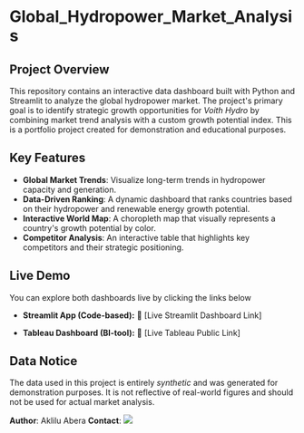 # Global_Hydropower_Market_Analysis

## **Project Overview**

This repository contains an interactive data dashboard built with Python and Streamlit to analyze the global hydropower market. The project's primary goal is to identify strategic growth opportunities for *Voith Hydro* by combining market trend analysis with a custom growth potential index. This is a portfolio project created for demonstration and educational purposes.

## **Key Features**

* **Global Market Trends**: Visualize long-term trends in hydropower capacity and generation.
* **Data-Driven Ranking**: A dynamic dashboard that ranks countries based on their hydropower and renewable energy growth potential.
* **Interactive World Map**: A choropleth map that visually represents a country's growth potential by color.
* **Competitor Analysis**: An interactive table that highlights key competitors and their strategic positioning.

## **Live Demo**
You can explore both dashboards live by clicking the links below

- **Streamlit App (Code-based):** 🔗 [Live Streamlit Dashboard Link]

- **Tableau Dashboard (BI-tool):** 🔗 [Live Tableau Public Link]

## **Data Notice**
The data used in this project is entirely *synthetic* and was generated for demonstration purposes. It is not reflective of real-world figures and should not be used for actual market analysis.

**Author**: Aklilu Abera
**Contact**: ![](https://www.linkedin.com/in/aklilu-abera)
